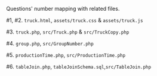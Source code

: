 Questions' number mapping with related files.

\#1, \#2. `truck.html`, `assets/truck.css` & `assets/truck.js`

\#3. `truck.php`, `src/Truck.php` & `src/TruckCopy.php`

\#4. `group.php`, `src/GroupNumber.php`

\#5. `productionTime.php`, `src/ProductionTime.php`

\#6. `tableJoin.php`, `tableJoinSchema.sql`,`src/TableJoin.php`